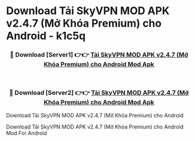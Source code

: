 # Download Tải SkyVPN MOD APK v2.4.7 (Mở Khóa Premium) cho Android - k1c5q


<div align="center">
<h3>🔴 Download [Server1] 👉👉 <a href="https://apk-comot.site?title=Tải_SkyVPN_MOD_APK_v2.4.7_(Mở_Khóa_Premium)_cho_Android">Tải SkyVPN MOD APK v2.4.7 (Mở Khóa Premium) cho Android Mod Apk</a></h3><br>
<h3>🔴 Download [Server2] 👉👉 <a href="https://apk-comot.site?title=Tải_SkyVPN_MOD_APK_v2.4.7_(Mở_Khóa_Premium)_cho_Android">Tải SkyVPN MOD APK v2.4.7 (Mở Khóa Premium) cho Android Mod Apk</a></h3>
</div>



Download Tải SkyVPN MOD APK v2.4.7 (Mở Khóa Premium) cho Android 

Download Tải SkyVPN MOD APK v2.4.7 (Mở Khóa Premium) cho Android Mod For Android